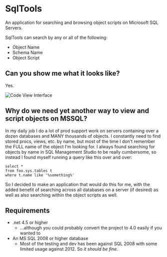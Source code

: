 # SqlTools
An application for searching and browsing object scripts on Microsoft SQL Servers.

SqlTools can search by any or all of the following:

* Object Name
* Schema Name
* Object Script

## Can you show me what it looks like?

Yes.

![Code View Interface](/blob/master/Wiki/Images/SqlToolsCodeViewInterface.png)

## Why do we need yet another way to view and script objects on MSSQL?

In my daily job I do a lot of prod support work on servers containing over a dozen databases and 
MANY thousands of objects. I constantly need to find stored procs, views, etc. by name, but most
of the time I don't remember the FULL name of the object I'm looking for. I always found searching for
objects by name in SQL Management Studio to be really cumbersome, so instead I found myself 
running a query like this over and over:

```
select *
from foo.sys.tables t
where t.name like '%something%'
```

So I decided to make an application that would do this for me, with the added benefit of searching 
across all databases on a server (if desired) as well as also searching within the object scripts as well.

## Requirements

* .net 4.5 or higher 
  * ...although you could probably convert the project to 4.0 easily if you wanted to
* An MS SQL 2008 or higher database
  * Most of the testing and dev has been against SQL 2008 with some limited usage against 2012. So *it should be fine.* 
